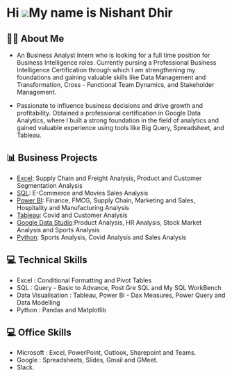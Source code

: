 Hi ![](https://user-images.githubusercontent.com/18350557/176309783-0785949b-9127-417c-8b55-ab5a4333674e.gif)My name is Nishant Dhir
===================================================================================================================================

## ✍🏻 About Me 

- An Business Analyst Intern who is looking for a full time position for Business Intelligence roles. Currently pursing a Professional Business Intelligence Certification through which I am strengthening my foundations and gaining valuable skills like Data Management and Transformation, Cross - Functional Team Dynamics, and Stakeholder Management.

- Passionate to influence business decisions and drive growth and profitability. Obtained a professional certification in Google Data Analytics, where I built a strong foundation in the field of analytics and gained valuable experience using tools like Big Query, Spreadsheet, and Tableau.

## 📊 Business Projects

- [Excel]([https://github.com/NishantDhir/Excel-Projects]): Supply Chain and Freight Analysis, Product and Customer Segmentation Analysis
- [SQL]([https://github.com/NishantDhir/SQL-Projects]): E-Commerce and Movies Sales Analysis
- [Power BI]([https://github.com/NishantDhir/Power-BI-Projects]): Finance, FMCG, Supply Chain, Marketing and Sales, Hospitality and Manufacturing Analysis
- [Tableau]([https://github.com/NishantDhir/Tablaeu-Projects]): Covid and Customer Analysis
- [Google Data Studio]([https://github.com/NishantDhir/Google-Data-Studio-Projects]):Product Analysis, HR Analysis, Stock Market Analysis and Sports Analysis
- [Python]([https://github.com/NishantDhir/Python-Projects]): Sports Analysis, Covid Analysis and Sales Analysis


## 💻 Technical Skills 

- Excel : Conditional Formatting and Pivot Tables
- SQL : Query - Basic to Advance, Post Gre SQL and My SQL WorkBench
- Data Visualisation : Tableau, Power BI - Dax Measures, Power Query and Data Modelling
- Python : Pandas and  Matplotlib 

## 💻 Office Skills 

- Microsoft : Excel, PowerPoint, Outlook, Sharepoint and Teams.
- Google : Spreadsheets, Slides, Gmail and GMeet.
- Slack.
